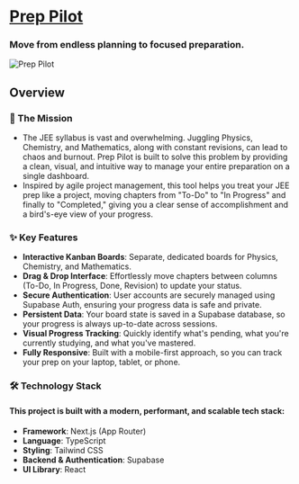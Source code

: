 # [Prep Pilot](https://prep-pilot-jee.vercel.app/) 
  ### Move from endless planning to focused preparation.  
  <img src="https://prep-pilot-jee.vercel.app/open-graph.png" alt="Prep Pilot">

## Overview

### 🎯 The Mission
- The JEE syllabus is vast and overwhelming. Juggling Physics, Chemistry, and Mathematics, along with constant revisions, can lead to chaos and burnout. Prep Pilot is built to solve this problem by providing a clean, visual, and intuitive way to manage your entire preparation on a single dashboard.
- Inspired by agile project management, this tool helps you treat your JEE prep like a project, moving chapters from "To-Do" to "In Progress" and finally to "Completed," giving you a clear sense of accomplishment and a bird's-eye view of your progress.

### ✨ Key Features
- **Interactive Kanban Boards**: Separate, dedicated boards for Physics, Chemistry, and Mathematics.
- **Drag & Drop Interface**: Effortlessly move chapters between columns (To-Do, In Progress, Done, Revision) to update your status.
- **Secure Authentication**: User accounts are securely managed using Supabase Auth, ensuring your progress data is safe and private.
- **Persistent Data**: Your board state is saved in a Supabase database, so your progress is always up-to-date across sessions.
- **Visual Progress Tracking**: Quickly identify what's pending, what you're currently studying, and what you've mastered.
- **Fully Responsive**: Built with a mobile-first approach, so you can track your prep on your laptop, tablet, or phone.

### 🛠️ Technology Stack
 #### This project is built with a modern, performant, and scalable tech stack:
- **Framework**: Next.js (App Router)
- **Language**: TypeScript
- **Styling**: Tailwind CSS
- **Backend & Authentication**: Supabase
- **UI Library**: React